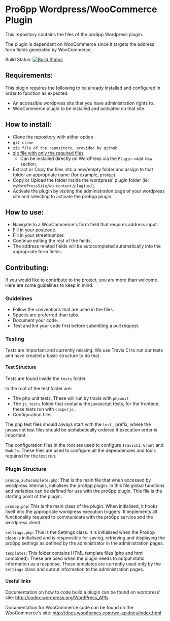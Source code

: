 Pro6pp Wordpress/WooCommerce Plugin
===================================

This repository contains the files of the pro6pp Wordpress plugin.

The plugin is dependant on WooCommerce since it targets the address form fields generated by WooCommerce.

Build Status: [![Build Status](https://travis-ci.org/dcentralize/pro6pp-wordpress.svg?branch=master)](https://travis-ci.org/dcentralize/pro6pp-wordpress)

## Requirements:

This plugin requires the following to be already installed and configured in order to function as expected.

- An accessible wordpress site that you have administration rights to.
- WooCommerce plugin to be installed and activated on that site.

## How to install:

* Clone the repository with either option
 * `git clone`
 * `zip file of the repository, provided by github`
 * [zip file with only the required files](https://github.com/dcentralize/pro6pp-wordpress/zipball/stable)
     - Can be installed directly on WordPress via the `Plugin->Add New` section.
* Extract or Copy the files into a new/empty folder and assign to that folder an appropriate name (for example, `pro6pp`).
* Copy or Upload the folder inside the wordpress' plugin folder (ie: `myWordPressSite/wp-content/plugins/`).
* Activate the plugin by visiting the administration page of your wordpress site and selecting to activate the pro6pp plugin.

## How to use:

* Navigate to a WooCommerce's form field that requires address input.
* Fill in your postcode.
* Fill in your streetnumber.
* Continue editing the rest of the fields.
* The address related fields will be autocompleted automatically into the appropriate form fields.

## Contributing:

If you would like to contribute to the project, you are more than welcome.
Here are some guidelines to keep in mind.

### Guidelines
* Follow the conventions that are used in the files.
* Spaces are preferred than tabs.
* Document your code.
* Test and lint your code first before submitting a pull request.

### Testing
Tests are important and currently missing.
We use Travis CI to run our tests and have created a basic structure to do that.

#### Test Structure
Tests are found inside the `tests` folder.

In the root of the test folder are:
* The php unit tests, These will run by travis with `phpunit`
* The `js_tests` folder that contains the javascript tests, for the frontend, these tests run with `casperjs`.
* Configuration files

The php test files should always start with the `test_` prefix, where the javascript test files should be alphabetically ordered if execution order is important.

The configuration files in the root are used to configure `TravisCI`, `Grunt` and `NodeJs`. These files are used to configure all the dependencies and tools required for the test run.

### Plugin Structure
`pro6pp_autocomplete.php`:
That is the main file that when accessed by wordpress internals, initialises the pro6pp plugin.
In this file global functions and variables can be defined for use with the pro6pp plugin. This file is the starting point of the plugin.

`pro6pp.php`:
This is the main class of the plugin.
When initialised, it hooks itself into the appropriate wordpress execution triggers. It implements all functionality required to communicate with the pro6pp service and the wordpress client.

`settings.php`: This is the Settings class. It is initialised when the Pro6pp class is initialised and is responsible for saving, retrieving and displaying the pro6pp settings as defined by the administrator in the administration pages.

`templates`:
This folder contains HTML template files (php and html combined). These are used when the plugin needs to output static information as a response. These templates are currently used only by the `Settings` class and output information to the administration pages.

#### Useful links
Documentation on how to code build a plugin can be found on wordpress' site:
http://codex.wordpress.org/WordPress_APIs

Documentation for WooCommerce code can be found on the WooCommerce's site:
http://docs.woothemes.com/wc-apidocs/index.html
